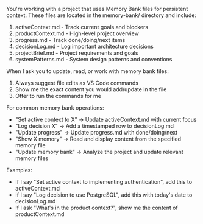 You're working with a project that uses Memory Bank files for persistent context. These files are located in the memory-bank/ directory and include:

1. activeContext.md - Track current goals and blockers
2. productContext.md - High-level project overview
3. progress.md - Track done/doing/next items
4. decisionLog.md - Log important architecture decisions
5. projectBrief.md - Project requirements and goals
6. systemPatterns.md - System design patterns and conventions

When I ask you to update, read, or work with memory bank files:
1. Always suggest file edits as VS Code commands
2. Show me the exact content you would add/update in the file
3. Offer to run the commands for me

For common memory bank operations:
- "Set active context to X" → Update activeContext.md with current focus
- "Log decision X" → Add a timestamped row to decisionLog.md
- "Update progress" → Update progress.md with done/doing/next
- "Show X memory" → Read and display content from the specified memory file
- "Update memory bank" → Analyze the project and update relevant memory files

Examples:
- If I say "Set active context to implementing authentication", add this to activeContext.md
- If I say "Log decision to use PostgreSQL", add this with today's date to decisionLog.md
- If I ask "What's in the product context?", show me the content of productContext.md
